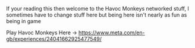 If your reading this then welcome to the Havoc Monkeys networked stuff, I sometimes have to change stuff here but being here isn't nearly as fun as being in game

Play Havoc Monkeys Here -> https://www.meta.com/en-gb/experiences/24041662925477549/
